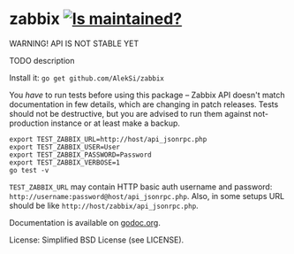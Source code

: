 zabbix [![Is maintained?](http://stillmaintained.com/AlekSi/zabbix.png)](http://stillmaintained.com/AlekSi/zabbix)
======

WARNING! API IS NOT STABLE YET

TODO description

Install it: `go get github.com/AlekSi/zabbix`

You *have* to run tests before using this package – Zabbix API doesn't match documentation in few details, which are changing in patch releases. Tests should not be destructive, but you are advised to run them against not-production instance or at least make a backup.

    export TEST_ZABBIX_URL=http://host/api_jsonrpc.php
    export TEST_ZABBIX_USER=User
    export TEST_ZABBIX_PASSWORD=Password
    export TEST_ZABBIX_VERBOSE=1
    go test -v

`TEST_ZABBIX_URL` may contain HTTP basic auth username and password: `http://username:password@host/api_jsonrpc.php`. Also, in some setups URL should be like `http://host/zabbix/api_jsonrpc.php`.

Documentation is available on [godoc.org](http://godoc.org/github.com/AlekSi/zabbix).

License: Simplified BSD License (see LICENSE).

